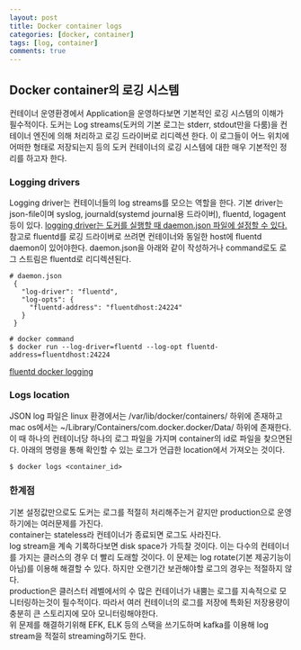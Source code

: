 ```yaml
---
layout: post
title: Docker container logs 
categories: [docker, container]
tags: [log, container]
comments: true
---
```




## Docker container의 로깅 시스템
  컨테이너 운영환경에서 Application을 운영하다보면 기본적인 로깅 시스템의 이해가 필수적이다. 도커는 Log streams(도커의 기본 로그는 stderr, stdout만을 다룸)을 컨테이너 엔진에 의해 처리하고 로깅 드라이버로 리디렉션 한다. 이 로그들이 어느 위치에 어떠한 형태로 저장되는지 등의 도커 컨테이너의 로깅 시스템에 대한 매우 기본적인 정리를 하고자 한다. 



### Logging drivers
  Logging driver는 컨테이너들의 log streams를 모으는 역할을 한다. 기본 driver는 json-file이며 syslog, journald(systemd journal용 드라이버), fluentd, logagent 등이 있다. [logging driver는 도커를 실행할 때 daemon.json 파일에 설정할 수 있다.](https://docs.docker.com/config/containers/logging/json-file/)  
  참고로 fluentd를 로깅 드라이버로 쓰려면 컨테이너와 동일한 host에 fluentd daemon이 있어야한다. daemon.json을 아래와 같이 작성하거나 command로도 로그 스트림은 fluentd로 리디렉션된다. 

```
# daemon.json
 {
   "log-driver": "fluentd",
   "log-opts": {
     "fluentd-address": "fluentdhost:24224"
   }
 }
```

```
# docker command
$ docker run --log-driver=fluentd --log-opt fluentd-address=fluentdhost:24224
```

[fluentd docker logging](https://docs.fluentd.org/container-deployment/docker-logging-driver)



### Logs location
  JSON log 파일은 linux 환경에서는 /var/lib/docker/containers/ 하위에 존재하고 mac os에서는 ~/Library/Containers/com.docker.docker/Data/ 하위에 존재한다. 이 때 하나의 컨테이너당 하나의 로그 파일을 가지며 container의 id로 파일을 찾으면된다. 아래의 명령을 통해 확인할 수 있는 로그가 언급한 location에서 가져오는 것이다.  

```
$ docker logs <container_id>
```



### 한계점
  기본 설정값만으로도 도커는 로그를 적절히 처리해주는거 같지만 production으로 운영하기에는 여러문제를 가진다.  
  container는 stateless라 컨테이너가 종료되면 로그도 사라진다.  
  log stream을 계속 기록하다보면 disk space가 가득찰 것이다. 이는 다수의 컨테이너를 가지는 클러스의 경우 더 빨리 도래할 것이다. 이 문제는 log rotate(기본 제공기능이 아님)를 이용해 해결할 수 있다. 하지만 오랜기간 보관해야할 로그의 경우는 적절하지 않다.  
  production은 클러스터 레벨에서의 수 많은 컨테이너가 내뿜는 로그를 지속적으로 모니터링하는것이 필수적이다. 따라서 여러 컨테이너의 로그를 저장에 특화된 저장용량이 충분히 큰 스토리지에 모아 모니터링해야한다.  
  위 문제를 해결하기위해 EFK, ELK 등의 스택을 쓰기도하며 kafka를 이용해 log stream을 적절히 streaming하기도 한다.

